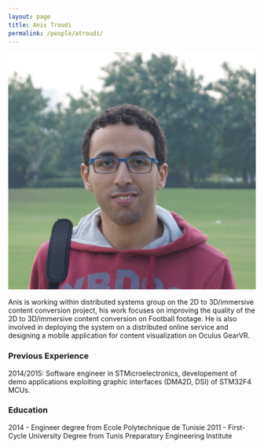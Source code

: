 ```yaml
---
layout: page
title: Anis Troudi
permalink: /people/atroudi/
---
```

![atroudi](/people/atroudi/anis.jpg)


Anis is working within distributed systems group on the 2D to 3D/immersive content conversion project, his work focuses on improving the quality of the 2D to 3D/immersive content conversion on Football footage. He is also involved in deploying the system on a distributed online service and designing a mobile application for content visualization on Oculus GearVR.


### Previous Experience
2014/2015: Software engineer in STMicroelectronics, developement of demo applications exploiting graphic interfaces (DMA2D, DSI) of STM32F4 MCUs.


### Education
2014 - Engineer degree from Ecole Polytechnique de Tunisie
2011 - First-Cycle University Degree from Tunis Preparatory Engineering Institute 




